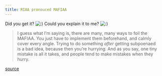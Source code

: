 ```yaml
---
title: RIAA pronouced MAFIAA
---
```


<p>Did you get it? <img src='http://www.rijiben.org/smilies/icon_smile.gif' alt=':)' class='wp-smiley' />  Could you explain it to me? <img src='http://www.rijiben.org/smilies/icon_smile.gif' alt=':)' class='wp-smiley' /> </p>

<blockquote>
  <p>I guess what I&#8217;m saying is, there are many, many ways to foil the MAFIAA. You just have to implement them beforehand, and calmly cover every angle. Trying to do something <em>after</em> getting subpoenaed is a bad idea, because then you&#8217;re hurrying. And as you say, one tiny mistake is all it takes, and people tend to make mistakes when they hurry.</p>
</blockquote>

<p><a href="http://yro.slashdot.org/comments.pl?threshold=5&amp;mode=thread&amp;commentsort=0&amp;op=Change&amp;sid=231785">source</a></p>
